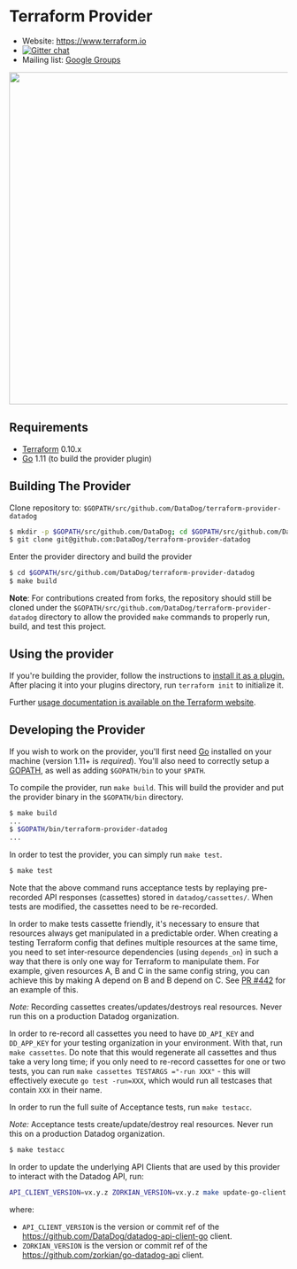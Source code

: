 # Terraform Provider

- Website: https://www.terraform.io
- [![Gitter chat](https://badges.gitter.im/hashicorp-terraform/Lobby.png)](https://gitter.im/hashicorp-terraform/Lobby)
- Mailing list: [Google Groups](http://groups.google.com/group/terraform-tool)

<img src="https://cdn.rawgit.com/hashicorp/terraform-website/master/content/source/assets/images/logo-hashicorp.svg" width="600px">

## Requirements

- [Terraform](https://www.terraform.io/downloads.html) 0.10.x
- [Go](https://golang.org/doc/install) 1.11 (to build the provider plugin)

## Building The Provider

Clone repository to: `$GOPATH/src/github.com/DataDog/terraform-provider-datadog`

```sh
$ mkdir -p $GOPATH/src/github.com/DataDog; cd $GOPATH/src/github.com/DataDog
$ git clone git@github.com:DataDog/terraform-provider-datadog
```

Enter the provider directory and build the provider

```sh
$ cd $GOPATH/src/github.com/DataDog/terraform-provider-datadog
$ make build
```

**Note**: For contributions created from forks, the repository should still be cloned under the `$GOPATH/src/github.com/DataDog/terraform-provider-datadog` directory to allow the provided `make` commands to properly run, build, and test this project.

## Using the provider

If you're building the provider, follow the instructions to [install it as a plugin.](https://www.terraform.io/docs/plugins/basics.html#installing-a-plugin) After placing it into your plugins directory, run `terraform init` to initialize it.

Further [usage documentation is available on the Terraform website](https://www.terraform.io/docs/providers/datadog/index.html).

## Developing the Provider

If you wish to work on the provider, you'll first need [Go](http://www.golang.org) installed on your machine (version 1.11+ is _required_). You'll also need to correctly setup a [GOPATH](http://golang.org/doc/code.html#GOPATH), as well as adding `$GOPATH/bin` to your `$PATH`.

To compile the provider, run `make build`. This will build the provider and put the provider binary in the `$GOPATH/bin` directory.

```sh
$ make build
...
$ $GOPATH/bin/terraform-provider-datadog
...
```

In order to test the provider, you can simply run `make test`.

```sh
$ make test
```

Note that the above command runs acceptance tests by replaying pre-recorded API responses
(cassettes) stored in `datadog/cassettes/`. When tests are modified, the cassettes need
to be re-recorded.

In order to make tests cassette friendly, it's necessary to ensure that resources always get
manipulated in a predictable order. When creating a testing Terraform config that defines multiple
resources at the same time, you need to set inter-resource dependencies (using `depends_on`)
in such a way that there is only one way for Terraform to manipulate them. For example, given
resources A, B and C in the same config string, you can achieve this by making A depend on B
and B depend on C. See [PR #442](https://github.com/DataDog/terraform-provider-datadog/pull/442)
for an example of this.

_Note:_ Recording cassettes creates/updates/destroys real resources. Never run this on
a production Datadog organization.

In order to re-record all cassettes you need to have `DD_API_KEY` and `DD_APP_KEY`
for your testing organization in your environment. With that, run `make cassettes`. Do note
that this would regenerate all cassettes and thus take a very long time; if you only need to
re-record cassettes for one or two tests, you can run `make cassettes TESTARGS ="-run XXX"` - this
will effectively execute `go test -run=XXX`, which would run all testcases that contain
`XXX` in their name.

In order to run the full suite of Acceptance tests, run `make testacc`.

_Note:_ Acceptance tests create/update/destroy real resources. Never run this on
a production Datadog organization.

```sh
$ make testacc
```

In order to update the underlying API Clients that are used by this provider to interact with the Datadog API, run:

```sh
API_CLIENT_VERSION=vx.y.z ZORKIAN_VERSION=vx.y.z make update-go-client
```

where:

- `API_CLIENT_VERSION` is the version or commit ref of the https://github.com/DataDog/datadog-api-client-go client.
- `ZORKIAN_VERSION` is the version or commit ref of the https://github.com/zorkian/go-datadog-api client.

